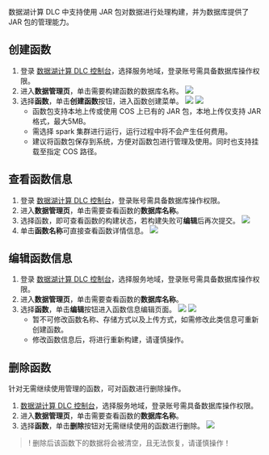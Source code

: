 ﻿数据湖计算 DLC 中支持使用 JAR 包对数据进行处理构建，并为数据库提供了 JAR 包的管理能力。

## 创建函数
1. 登录 [数据湖计算 DLC 控制台](https://console.cloud.tencent.com/dlc)，选择服务地域，登录账号需具备数据库操作权限。
2. 进入**数据管理页**，单击需要构建函数的数据库名称。
![](https://qcloudimg.tencent-cloud.cn/raw/2bcb222f93920fa3fef9f0f57506ae4a.png)
3. 选择**函数**，单击**创建函数**按钮，进入函数创建菜单。
![](https://qcloudimg.tencent-cloud.cn/raw/12049eb67c909b332cb6043a378472f4.png)
![](https://qcloudimg.tencent-cloud.cn/raw/646e8464be6e52fa907bf9ede70c11d8.png)
	- 函数包支持本地上传或使用 COS 上已有的 JAR 包，本地上传仅支持 JAR 格式，最大5MB。
	- 需选择 spark 集群进行运行，运行过程中将不会产生任何费用。
	- 建议将函数包保存到系统，方便对函数包进行管理及使用。同时也支持挂载至指定 COS 路径。

## 查看函数信息
1. 登录 [数据湖计算 DLC 控制台](https://console.cloud.tencent.com/dlc)，登录账号需具备数据库操作权限。
2. 进入**数据管理页**，单击需要查看函数的**数据库名称**。
3. 选择函数，即可查看函数的构建状态，若构建失败可**编辑**后再次提交。
![](https://qcloudimg.tencent-cloud.cn/raw/0a7736e5d2e6bac3f3eee764d16c797f.png)
4. 单击**函数名称**可直接查看函数详情信息。
![](https://qcloudimg.tencent-cloud.cn/raw/7044281fbeedc05ff28234081e956674.png)

## 编辑函数信息
1. 登录 [数据湖计算 DLC 控制台](https://console.cloud.tencent.com/dlc)，选择服务地域，登录账号需具备数据库操作权限。
2. 进入**数据管理页**，单击需要查看函数的**数据库名称**。
3. 选择**函数**，单击**编辑**按钮进入函数信息编辑页面。
![](https://qcloudimg.tencent-cloud.cn/raw/86ce00a10ecaf2a57b91a253127a805c.png)
![](https://qcloudimg.tencent-cloud.cn/raw/5687b604f36d99b80d7344dc185ed035.png)
	- 暂不可修改函数名称、存储方式以及上传方式，如需修改此类信息可重新创建函数。
	- 修改函数信息后，将进行重新构建，请谨慎操作。

## 删除函数
针对无需继续使用管理的函数，可对函数进行删除操作。
1. [数据湖计算 DLC 控制台](https://console.cloud.tencent.com/dlc)，选择服务地域，登录账号需具备数据库操作权限。
2. 进入**数据管理页**，单击需要查看函数的**数据库名称**。
3. 选择**函数**，单击**删除**按钮对无需继续使用的函数进行删除。
![](https://qcloudimg.tencent-cloud.cn/raw/64795be0d4cda7d843071137a08d68a7.png)

>! 删除后该函数下的数据将会被清空，且无法恢复，请谨慎操作！



